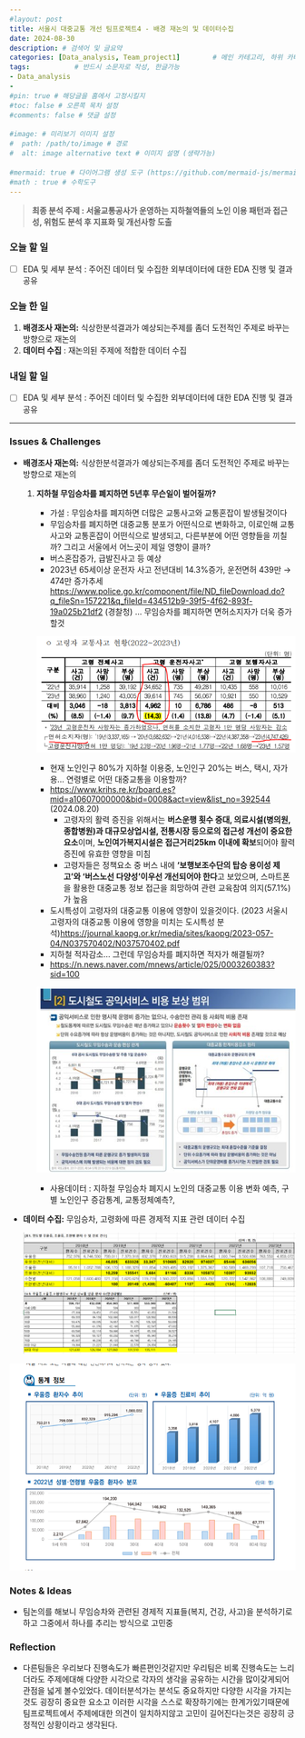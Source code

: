 ```yaml
---
#layout: post
title: 서울시 대중교통 개선 팀프로젝트4 - 배경 재논의 및 데이터수집
date: 2024-08-30
description: # 검색어 및 글요약
categories: [Data_analysis, Team_project1]        # 메인 카테고리, 하위 카테고리(생략가능)
tags:           # 반드시 소문자로 작성, 한글가능
- Data_analysis
- 
#pin: true # 해당글을 홈에서 고정시킬지
#toc: false # 오른쪽 목차 설정
#comments: false # 댓글 설정

#image: # 미리보기 이미지 설정
#  path: /path/to/image # 경로
#  alt: image alternative text # 이미지 설명 (생략가능)

#mermaid: true # 다이어그램 생성 도구 (https://github.com/mermaid-js/mermaid)
#math : true # 수학도구
---
```

> **최종 분석 주제 : 서울교통공사가 운영하는 지하철역들의 노인 이용 패턴과 접근성, 위험도 분석 후 지표화 및 개선사항 도출**

### 오늘 할 일

- [ ]  EDA 및 세부 분석 : 주어진 데이터 및 수집한 외부데이터에 대한 EDA 진행 및 결과 공유

### 오늘 한 일

1. **배경조사 재논의:** 식상한분석결과가 예상되는주제를 좀더 도전적인 주제로 바꾸는 방향으로 재논의
2. **데이터 수집** : 재논의된 주제에 적합한 데이터 수집 

### 내일 할 일

- [ ]  EDA 및 세부 분석 : 주어진 데이터 및 수집한 외부데이터에 대한 EDA 진행 및 결과 공유

---

### Issues & Challenges

- **배경조사 재논의:** 식상한분석결과가 예상되는주제를 좀더 도전적인 주제로 바꾸는 방향으로 재논의
    1. **지하철 무임승차를 폐지하면 5년후 무슨일이 벌어질까?**
        - 가설 : 무임승차를 폐지하면 더많은 교통사고와 교통혼잡이 발생될것이다
        - 무임승차를 폐지하면 대중교통 분포가 어떤식으로 변화하고, 이로인해 교통사고와 교통혼잡이 어떤식으로 발생되고, 다른부분에 어떤 영향들을 끼칠까? 그리고 서울에서 어느곳이 제일 영향이 클까?
        - 버스혼잡증가, 급발진사고 등 예상
        - 2023년 65세이상 운전자 사고 전년대비 14.3%증가, 운전면허 439만 → 474만 증가추세 https://www.police.go.kr/component/file/ND_fileDownload.do?q_fileSn=157221&q_fileId=434512b9-39f5-4f62-893f-19a025b21df2 (경찰청) … 무임승차를 폐지하면 면허소지자가 더욱 증가할것
        
        ![고령자 교통사고 현황](/assets/img/team_project1/1.png)
        
        - 현재 노인인구 80%가 지하철 이용중, 노인인구 20%는 버스, 택시, 자가용… 연령별로 어떤 대중교통을 이용할까?
        - https://www.krihs.re.kr/board.es?mid=a10607000000&bid=0008&act=view&list_no=392544 (2024.08.20)
            - 고령자의 활력 증진을 위해서는 **버스운행 횟수 증대, 의료시설(병의원, 종합병원)과 대규모상업시설, 전통시장 등으로의 접근성 개선이 중요한 요소**이며, **노인여가복지시설은 접근거리25km 이내에 확보**되어야 활력 증진에 유효한 영향을 미침
            - 고령자들은 정책요소 중 버스 내에 **‘보행보조수단의 탑승 용이성 제고’와 ‘버스노선 다양성’이우선 개선되어야 한다**고 보았으며, 스마트폰을 활용한 대중교통 정보 접근을 희망하여 관련 교육참여 의지(57.1%)가 높음
        - 도시특성이 고령자의 대중교통 이용에 영향이 있을것이다. (2023 서울시 고령자의 대중교통 이용에 영향을 미치는 도시특성 분석)https://journal.kaopg.or.kr/media/sites/kaopg/2023-057-04/N037570402/N037570402.pdf
        - 지하철 적자감소… 그런데 무임승차를 폐지하면 적자가 해결될까?
        - https://n.news.naver.com/mnews/article/025/0003260383?sid=100
        
        ![무임승차 지하철 적자원인 아닌것으로 밝혀져](/assets/img/team_project1/2.png)
        
        - 사용데이터 : 지하철 무임승차 폐지시 노인의 대중교통 이용 변화 예측, 구 별 노인인구 증감통계, 교통정체예측?,
    
- **데이터 수집:** 무임승차, 고령화에 따른 경제적 지표 관련 데이터 수집
    
    ![증가하는 우울증, 조울증 환자수](/assets/img/team_project1/3.png)
    

![매년 우울증, 사회적비용 증가](/assets/img/team_project1/4.png)

### Notes & Ideas

- 팀논의를 해보니 무임승차와 관련된 경제적 지표들(복지, 건강, 사고)을 분석하기로하고 그중에서 하나를 추리는 방식으로 고민중

### Reflection

- 다른팀들은 우리보다 진행속도가 빠른편인것같지만 우리팀은 비록 진행속도는 느리더라도 주제에대해 다양한 시각으로 각자의 생각을 공유하는 시간을 많이갖게되어 관점을 넓게 볼수있었다. 데이터분석가는 분석도 중요하지만 다양한 시각을 가지는것도 굉장히 중요한 요소고 이러한 시각을 스스로 확장하기에는 한계가있기때문에 팀프로젝트에서 주제에대한 의견이 일치하지않고 고민이 길어진다는것은 굉장히 긍정적인 상황이라고 생각된다.
